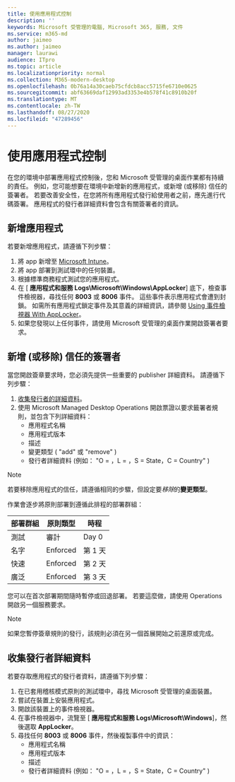 ```yaml
---
title: 使用應用程式控制
description: ''
keywords: Microsoft 受管理的電腦, Microsoft 365, 服務, 文件
ms.service: m365-md
author: jaimeo
ms.author: jaimeo
manager: laurawi
audience: ITpro
ms.topic: article
ms.localizationpriority: normal
ms.collection: M365-modern-desktop
ms.openlocfilehash: 0b76a14a30caeb75cfdcb8acc5715fe6710e0625
ms.sourcegitcommit: abf63669daf12993ad3353e4b578f41c8910b20f
ms.translationtype: MT
ms.contentlocale: zh-TW
ms.lasthandoff: 08/27/2020
ms.locfileid: "47289456"
---
```

# <a name="work-with-app-control"></a>使用應用程式控制

在您的環境中部署應用程式控制後，您和 Microsoft 受管理的桌面作業都有持續的責任。 例如，您可能想要在環境中新增新的應用程式，或新增 (或移除) 信任的簽署者。 若要改善安全性，在您將所有應用程式發行給使用者之前，應先進行代碼簽署。 應用程式的發行者詳細資料會包含有關簽署者的資訊。


## <a name="add-a-new-app"></a>新增應用程式

若要新增應用程式，請遵循下列步驟：

1. 將 app 新增至 [Microsoft Intune](https://docs.microsoft.com/mem/intune/apps/apps-win32-app-management)。
2. 將 app 部署到測試環中的任何裝置。 
3. 根據標準商務程式測試您的應用程式。 
4. 在 [ **應用程式和服務 Logs\Microsoft\Windows\AppLocker**] 底下，檢查事件檢視器，尋找任何 **8003** 或 **8006** 事件。 這些事件表示應用程式會遭到封鎖。 如需所有應用程式鎖定事件及其意義的詳細資訊，請參閱 [Using 事件檢視器 With AppLocker](https://docs.microsoft.com/windows/security/threat-protection/windows-defender-application-control/applocker/using-event-viewer-with-applocker)。
5. 如果您發現以上任何事件，請使用 Microsoft 受管理的桌面作業開啟簽署者要求。

## <a name="add-or-remove-a-trusted-signer"></a>新增 (或移除) 信任的簽署者

當您開啟簽章要求時，您必須先提供一些重要的 publisher 詳細資料。 請遵循下列步驟：

1. [收集發行者的詳細資料](#gather-publisher-details)。
2. 使用 Microsoft Managed Desktop Operations 開啟票證以要求籤署者規則，並包含下列詳細資料：  
    - 應用程式名稱 
    - 應用程式版本 
    - 描述 
    - 變更類型 ( "add" 或 "remove" )   
    - 發行者詳細資料 (例如： "O = <publisher name> ，L = <location> ，S = State，C = Country" )  

> [!NOTE]
> 若要移除應用程式的信任，請遵循相同的步驟，但設定要*移除*的**變更類型**。

作業會逐步將原則部署到遵循此排程的部署群組：


|部署群組  |原則類型  |時程  |
|---------|---------|---------|
|測試     |  審計       |  Day 0       |
|名字     | Enforced        | 第 1 天        |
|快速     | Enforced        |  第 2 天       |
|廣泛     | Enforced        |  第 3 天       |


您可以在首次部署期間隨時暫停或回退部署。 若要這麼做，請使用 Operations 開啟另一個服務要求。

> [!NOTE]
> 如果您暫停簽章規則的發行，該規則必須在另一個首展開始之前還原或完成。

## <a name="gather-publisher-details"></a>收集發行者詳細資料

若要存取應用程式的發行者資料，請遵循下列步驟：

1. 在已套用稽核模式原則的測試環中，尋找 Microsoft 受管理的桌面裝置。 
2. 嘗試在裝置上安裝應用程式。
3. 開啟該裝置上的事件檢視器。 
4. 在事件檢視器中，流覽至 [ **應用程式和服務 Logs\Microsoft\Windows**]，然後選取 **AppLocker**。 
5. 尋找任何 **8003** 或 **8006** 事件，然後複製事件中的資訊： 
    - 應用程式名稱 
    - 應用程式版本 
    - 描述 
    - 發行者詳細資料 (例如： "O = <publisher name> ，L = <location> ，S = State，C = Country" )  
